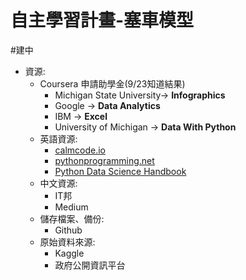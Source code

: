# 自主學習計畫-塞車模型
#建中 

- 資源: 
	- Coursera 申請助學金(9/23知道結果)
		- Michigan State University-> **Infographics**
		- Google -> **Data Analytics**
		- IBM -> **Excel**
		-  University of Michigan -> **Data With Python** 
	- 英語資源: 
		- [calmcode.io](https://calmcode.io/) 
		- [pythonprogramming.net](https://pythonprogramming.net/)
		- [Python Data Science Handbook](https://jakevdp.github.io/PythonDataScienceHandbook/)
	- 中文資源:
		- IT邦
		- Medium
	- 儲存檔案、備份:
		- Github
	- 原始資料來源: 
		- Kaggle
		- 政府公開資訊平台


